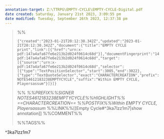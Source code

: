 ```yaml
---
annotation-target: Z:\TTRPG\EMPTY-CYCLE\EMPTY-CYCLE-Digital.pdf
date created: Saturday, January 21st 2023, 3:09:55 pm
date modified: Tuesday, September 26th 2023, 12:37:38 pm
---
```



>%%
>```annotation-json
>{"created":"2023-01-21T20:12:30.342Z","updated":"2023-01-21T20:12:30.342Z","document":{"title":"EMPTY CYCLE print","link":[{"href":"urn:x-pdf:147a4afa67fe6e213b2d024f0614c68d"}],"documentFingerprint":"147a4afa67fe6e213b2d024f0614c68d"},"uri":"urn:x-pdf:147a4afa67fe6e213b2d024f0614c68d","target":[{"source":"urn:x-pdf:147a4afa67fe6e213b2d024f0614c68d","selector":[{"type":"TextPositionSelector","start":3005,"end":3022},{"type":"TextQuoteSelector","exact":"CHARACTERCREATION","prefix":"SIGNER NOTES4612183238EMPTYCYCLE","suffix":"Within EMPTY CYCLE, Playersassum"}]}]}
>```
>%%
>*%%PREFIX%%SIGNER NOTES4612183238EMPTYCYCLE%%HIGHLIGHT%% ==CHARACTERCREATION== %%POSTFIX%%Within EMPTY CYCLE, Playersassum*
>%%LINK%%[[Empty Cycle#^3ka7lzz1m7|show annotation]]
>%%COMMENT%%
>
>%%TAGS%%
>
^3ka7lzz1m7
